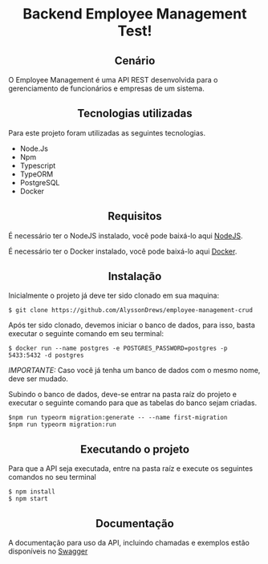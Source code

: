 <h1 align="center">
Backend Employee Management Test!
</h1>


<h2 align="center"> Cenário</h2>

O Employee Management é uma API REST desenvolvida para o gerenciamento de funcionários e empresas de um sistema.

<h2 align="center"> Tecnologias utilizadas</h2>

Para este projeto foram utilizadas as seguintes tecnologias.

-  Node.Js
-  Npm
-  Typescript
-  TypeORM
-  PostgreSQL
-  Docker

<h2 align="center"> Requisitos</h2>

É necessário ter o NodeJS instalado, você pode baixá-lo aqui [NodeJS](https://nodejs.org/en/).

É necessário ter o Docker instalado, você pode baixá-lo aqui [Docker](https://hub.docker.com/).


<h2 align="center"> Instalação </h2>

Inicialmente o projeto já deve ter sido clonado em sua maquina:
  
    $ git clone https://github.com/AlyssonDrews/employee-management-crud
   
Após ter sido clonado, devemos iniciar o banco de dados, para isso, basta  executar o seguinte comando em seu terminal:

    $ docker run --name postgres -e POSTGRES_PASSWORD=postgres -p 5433:5432 -d postgres

*IMPORTANTE:* Caso você já tenha um banco de dados com o mesmo nome, deve ser mudado.

Subindo o banco de dados, deve-se entrar na pasta raíz do projeto e executar o seguinte comando para que as tabelas do banco sejam criadas.

    $npm run typeorm migration:generate -- --name first-migration
    $npm run typeorm migration:run 



<h2 align="center"> Executando o projeto </h2>

Para que a API seja executada, entre na pasta raíz e execute os seguintes comandos no seu terminal
 
    $ npm install
    $ npm start
    
<h2 align="center"> Documentação </h2>

A documentação para uso da API, incluindo chamadas e exemplos estão disponíveis no [Swagger](docs/swagger.json)

